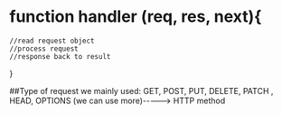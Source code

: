 # function handler (req, res, next){

    //read request object
    //process request
    //response back to result

}

##Type of request we mainly used: GET, POST, PUT, DELETE, PATCH , HEAD, OPTIONS (we can use more)-----> HTTP method
